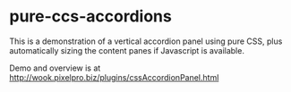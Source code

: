 pure-ccs-accordions
===================

This is a demonstration of a vertical accordion panel using pure CSS, plus automatically sizing the content panes if Javascript is available.

Demo and overview is at http://wook.pixelpro.biz/plugins/cssAccordionPanel.html
